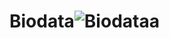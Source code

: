 # Biodata![Biodataa](https://user-images.githubusercontent.com/97220428/216295123-ba6871f3-0a2b-48dd-8b75-afc5d6593505.png)
